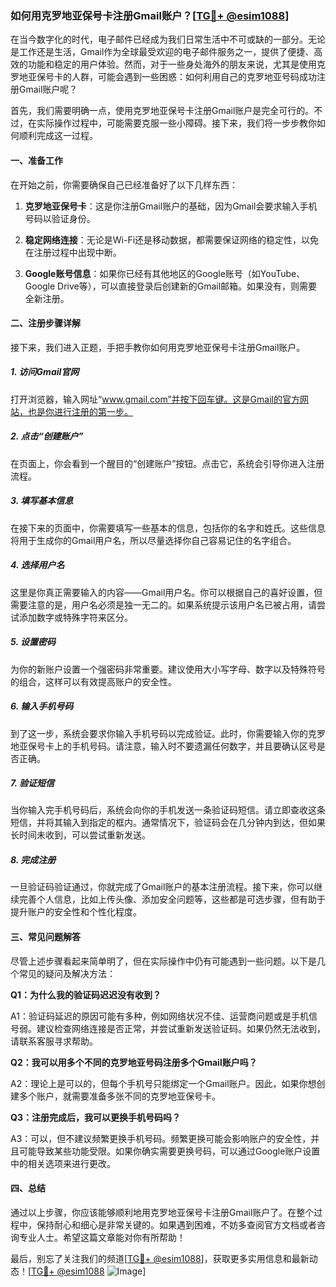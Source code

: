 ### 如何用克罗地亚保号卡注册Gmail账户？[[TG💪+ @esim1088](https://t.me/s/esim1088)]

在当今数字化的时代，电子邮件已经成为我们日常生活中不可或缺的一部分。无论是工作还是生活，Gmail作为全球最受欢迎的电子邮件服务之一，提供了便捷、高效的功能和稳定的用户体验。然而，对于一些身处海外的朋友来说，尤其是使用克罗地亚保号卡的人群，可能会遇到一些困惑：如何利用自己的克罗地亚号码成功注册Gmail账户呢？

首先，我们需要明确一点，使用克罗地亚保号卡注册Gmail账户是完全可行的。不过，在实际操作过程中，可能需要克服一些小障碍。接下来，我们将一步步教你如何顺利完成这一过程。

#### 一、准备工作

在开始之前，你需要确保自己已经准备好了以下几样东西：

1. **克罗地亚保号卡**：这是你注册Gmail账户的基础，因为Gmail会要求输入手机号码以验证身份。
   
2. **稳定网络连接**：无论是Wi-Fi还是移动数据，都需要保证网络的稳定性，以免在注册过程中出现中断。

3. **Google账号信息**：如果你已经有其他地区的Google账号（如YouTube、Google Drive等），可以直接登录后创建新的Gmail邮箱。如果没有，则需要全新注册。

#### 二、注册步骤详解

接下来，我们进入正题，手把手教你如何用克罗地亚保号卡注册Gmail账户。

##### 1. 访问Gmail官网

打开浏览器，输入网址“www.gmail.com”并按下回车键。这是Gmail的官方网站，也是你进行注册的第一步。

##### 2. 点击“创建账户”

在页面上，你会看到一个醒目的“创建账户”按钮。点击它，系统会引导你进入注册流程。

##### 3. 填写基本信息

在接下来的页面中，你需要填写一些基本的信息，包括你的名字和姓氏。这些信息将用于生成你的Gmail用户名，所以尽量选择你自己容易记住的名字组合。

##### 4. 选择用户名

这里是你真正需要输入的内容——Gmail用户名。你可以根据自己的喜好设置，但需要注意的是，用户名必须是独一无二的。如果系统提示该用户名已被占用，请尝试添加数字或特殊字符来区分。

##### 5. 设置密码

为你的新账户设置一个强密码非常重要。建议使用大小写字母、数字以及特殊符号的组合，这样可以有效提高账户的安全性。

##### 6. 输入手机号码

到了这一步，系统会要求你输入手机号码以完成验证。此时，你需要输入你的克罗地亚保号卡上的手机号码。请注意，输入时不要遗漏任何数字，并且要确认区号是否正确。

##### 7. 验证短信

当你输入完手机号码后，系统会向你的手机发送一条验证码短信。请立即查收这条短信，并将其输入到指定的框内。通常情况下，验证码会在几分钟内到达，但如果长时间未收到，可以尝试重新发送。

##### 8. 完成注册

一旦验证码验证通过，你就完成了Gmail账户的基本注册流程。接下来，你可以继续完善个人信息，比如上传头像、添加安全问题等，这些都是可选步骤，但有助于提升账户的安全性和个性化程度。

#### 三、常见问题解答

尽管上述步骤看起来简单明了，但在实际操作中仍有可能遇到一些问题。以下是几个常见的疑问及解决方法：

**Q1：为什么我的验证码迟迟没有收到？**

A1：验证码延迟的原因可能有多种，例如网络状况不佳、运营商问题或是手机信号弱。建议检查网络连接是否正常，并尝试重新发送验证码。如果仍然无法收到，请联系客服寻求帮助。

**Q2：我可以用多个不同的克罗地亚号码注册多个Gmail账户吗？**

A2：理论上是可以的，但每个手机号只能绑定一个Gmail账户。因此，如果你想创建多个账户，就需要准备多张不同的克罗地亚保号卡。

**Q3：注册完成后，我可以更换手机号码吗？**

A3：可以，但不建议频繁更换手机号码。频繁更换可能会影响账户的安全性，并且可能导致某些功能受限。如果你确实需要更换号码，可以通过Google账户设置中的相关选项来进行更改。

#### 四、总结

通过以上步骤，你应该能够顺利地用克罗地亚保号卡注册Gmail账户了。在整个过程中，保持耐心和细心是非常关键的。如果遇到困难，不妨多查阅官方文档或者咨询专业人士。希望这篇文章能对你有所帮助！

最后，别忘了关注我们的频道[[TG💪+ @esim1088](https://t.me/s/esim1088)]，获取更多实用信息和最新动态！[[TG💪+ @esim1088](https://t.me/s/esim1088) ![Image](https://i.postimg.cc/4NQfJmqS/Snipaste-2025-05-13-00-14-12.png)]